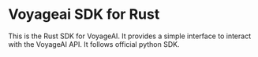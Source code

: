 # Voyageai SDK for Rust

This is the Rust SDK for VoyageAI. It provides a simple interface to interact with the VoyageAI API.
It follows official python SDK.